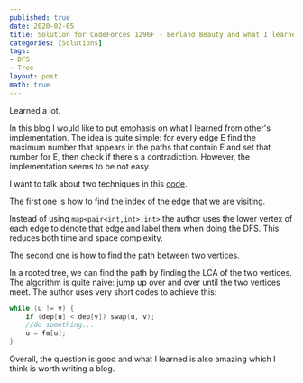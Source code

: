 ```yaml
---
published: true
date: 2020-02-05
title: Solution for CodeForces 1296F - Berland Beauty and what I learned
categories: [Solutions]
tags: 
- DFS
- Tree
layout: post
math: true
---
```

Learned a lot.
<!--more-->
In this blog I would like to put emphasis on what I learned from other's implementation. The idea is quite simple: for every edge E find the maximum number that appears in the paths that contain E and set that number for E, then check if there's a contradiction. However, the implementation seems to be not easy. 

I want to talk about two techniques in this [code](https://codeforces.com/contest/1296/submission/70254638).

The first one is how to find the index of the edge that we are visiting.

Instead of using `map<pair<int,int>,int>` the author uses the lower vertex of each edge to denote that edge and label them when doing the DFS. This reduces both time and space complexity.

The second one is how to find the path between two vertices.

In a rooted tree, we can find the path by finding the LCA of the two vertices. The algorithm is quite naive: jump up over and over until the two vertices meet. The author uses very short codes to achieve this:
```cpp
while (u != v) {
    if (dep[u] < dep[v]) swap(u, v);
    //do something...
    u = fa[u];
}
```

Overall, the question is good and what I learned is also amazing which I think is worth writing a blog.

